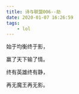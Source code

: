 ```yaml
---
title: 诗与联盟006--劫
date: 2020-01-07 16:26:59
tags:
    - lol
---
```

始于均衡终于影，

赢了天下输了情。
<!--more-->
终有英雄终有静，

再无魔王再无影。